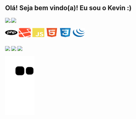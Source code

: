 ## Olá! Seja bem vindo(a)! Eu sou o Kevin :)
<a href="https://github.com/kevinsoulh/kevinsoulh">
  <img align="center" src="https://github-readme-stats.vercel.app/api/pin/?username=kevinsoulh&repo=github-readme-stats&count_private=true&theme=dark" />
</a>
<a href="https://github.com/kevinsoulh/kevinsoulh">
  <img align="center" src="https://github-readme-stats.vercel.app/api/top-langs/?username=kevinsoulh&layout=compact&count_private=true&theme=dark" />
</a>
  
<div style="display: inline_block"><br>
  <img align="center" alt="Kevin-Php" height="30" width="40" src="https://raw.githubusercontent.com/devicons/devicon/master/icons/php/php-plain.svg">
  <img align="center" alt="Kevin-Laravel" height="30" width="40" src="https://raw.githubusercontent.com/devicons/devicon/master/icons/laravel/laravel-plain.svg">
  <img align="center" alt="Kevin-Js" height="30" width="40" src="https://raw.githubusercontent.com/devicons/devicon/master/icons/javascript/javascript-plain.svg">
  <img align="center" alt="Kevin-HTML" height="30" width="40" src="https://raw.githubusercontent.com/devicons/devicon/master/icons/html5/html5-original.svg">
  <img align="center" alt="Kevin-CSS" height="30" width="40" src="https://raw.githubusercontent.com/devicons/devicon/master/icons/css3/css3-original.svg">
  <img align="center" alt="Kevin-jQuery" height="30" width="40" src="https://raw.githubusercontent.com/devicons/devicon/master/icons/jquery/jquery-plain.svg">
</div>
  
  ##
 
<div>
  <a href="https://instagram.com/kevin_soulh" target="_blank"><img src="https://img.shields.io/badge/-Instagram-%23E4405F?style=for-the-badge&logo=instagram&logoColor=white" target="_blank"></a>
  <a href = "mailto:kevinsoulh@outlook.com"><img src="https://img.shields.io/badge/Outlook-0078D4?style=for-the-badge&logo=microsoft-outlook&logoColor=white" target="_blank"></a>
  <a href="https://www.linkedin.com/in/kevin-souza-9b684a1ba" target="_blank"><img src="https://img.shields.io/badge/-LinkedIn-%230077B5?style=for-the-badge&logo=linkedin&logoColor=white" target="_blank"></a>
  
  ![Snake animation](https://github.com/kevinsoulh/kevinsoulh/blob/output/github-contribution-grid-snake.svg)
  
</div>
